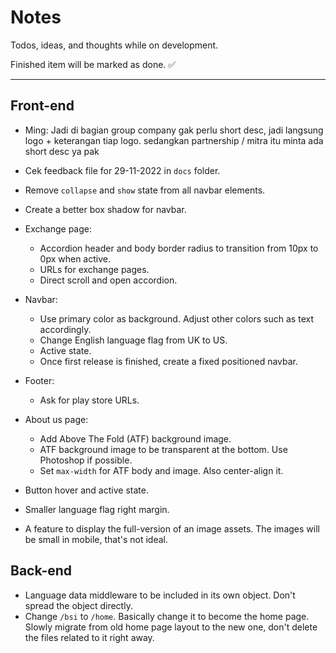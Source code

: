 # Notes

Todos, ideas, and thoughts while on development.

Finished item will be marked as done. ✅

---

## Front-end

- Ming: Jadi di bagian group company gak perlu short desc, jadi langsung logo + keterangan tiap logo. sedangkan partnership / mitra itu minta ada short desc ya pak
- Cek feedback file for 29-11-2022 in `docs` folder.

- Remove `collapse` and `show` state from all navbar elements.
- Create a better box shadow for navbar.
- Exchange page:
  - Accordion header and body border radius to transition from 10px to 0px when active.
  - URLs for exchange pages.
  - Direct scroll and open accordion.
- Navbar:
  - Use primary color as background. Adjust other colors such as text accordingly.
  - Change English language flag from UK to US.
  - Active state.
  - Once first release is finished, create a fixed positioned navbar.
- Footer:
  - Ask for play store URLs.
- About us page:
  - Add Above The Fold (ATF) background image.
  - ATF background image to be transparent at the bottom. Use Photoshop if possible.
  - Set `max-width` for ATF body and image. Also center-align it.
- Button hover and active state.
- Smaller language flag right margin.
- A feature to display the full-version of an image assets. The images will be small in mobile, that's not ideal.

## Back-end

- Language data middleware to be included in its own object. Don't spread the object directly.
- Change `/bsi` to `/home`. Basically change it to become the home page. Slowly migrate from old home page layout to the new one, don't delete the files related to it right away.

